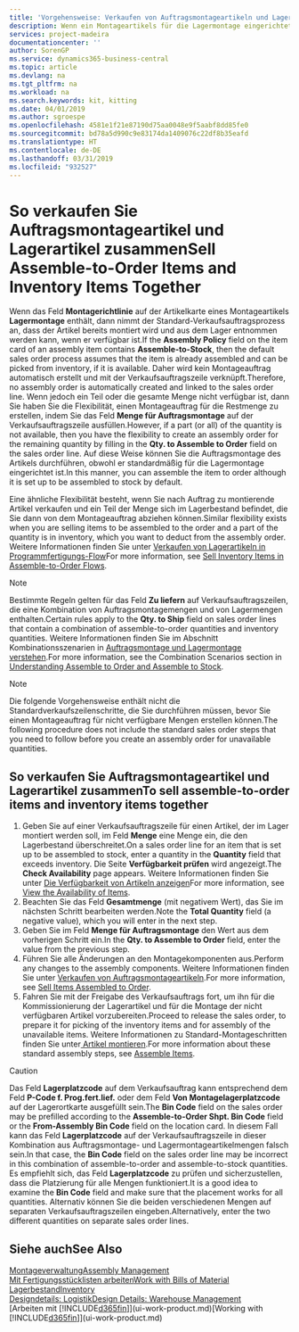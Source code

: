 ```yaml
---
title: 'Vorgehensweise: Verkaufen von Auftragsmontageartikeln und Lagerartikeln zusammen | Microsoft Docs'
description: Wenn ein Montageartikels für die Lagermontage eingerichtet ist, dann nimmt der Standard-Verkaufsauftragsprozess an, dass der Artikel bereits montiert wird und aus dem Lager entnommen werden kann, wenn er verfügbar ist. Wenn jedoch ein Teil oder die gesamte Menge nicht verfügbar ist, dann Sie haben Sie die Flexibilität, einen Montageauftrag für die Restmenge dynamisch zu erstellen.
services: project-madeira
documentationcenter: ''
author: SorenGP
ms.service: dynamics365-business-central
ms.topic: article
ms.devlang: na
ms.tgt_pltfrm: na
ms.workload: na
ms.search.keywords: kit, kitting
ms.date: 04/01/2019
ms.author: sgroespe
ms.openlocfilehash: 4581e1f21e87190d75aa0048e9f5aabf8dd85fe0
ms.sourcegitcommit: bd78a5d990c9e83174da1409076c22df8b35eafd
ms.translationtype: HT
ms.contentlocale: de-DE
ms.lasthandoff: 03/31/2019
ms.locfileid: "932527"
---
```

# <a name="sell-assemble-to-order-items-and-inventory-items-together"></a><span data-ttu-id="4bc5d-104">So verkaufen Sie Auftragsmontageartikel und Lagerartikel zusammen</span><span class="sxs-lookup"><span data-stu-id="4bc5d-104">Sell Assemble-to-Order Items and Inventory Items Together</span></span>
<span data-ttu-id="4bc5d-105">Wenn das Feld **Montagerichtlinie** auf der Artikelkarte eines Montageartikels **Lagermontage** enthält, dann nimmt der Standard-Verkaufsauftragsprozess an, dass der Artikel bereits montiert wird und aus dem Lager entnommen werden kann, wenn er verfügbar ist.</span><span class="sxs-lookup"><span data-stu-id="4bc5d-105">If the **Assembly Policy** field on the item card of an assembly item contains **Assemble-to-Stock**, then the default sales order process assumes that the item is already assembled and can be picked from inventory, if it is available.</span></span> <span data-ttu-id="4bc5d-106">Daher wird kein Montageauftrag automatisch erstellt und mit der Verkaufsauftragszeile verknüpft.</span><span class="sxs-lookup"><span data-stu-id="4bc5d-106">Therefore, no assembly order is automatically created and linked to the sales order line.</span></span> <span data-ttu-id="4bc5d-107">Wenn jedoch ein Teil oder die gesamte Menge nicht verfügbar ist, dann Sie haben Sie die Flexibilität, einen Montageauftrag für die Restmenge zu erstellen, indem Sie das Feld **Menge für Auftragsmontage** auf der Verkaufsauftragszeile ausfüllen.</span><span class="sxs-lookup"><span data-stu-id="4bc5d-107">However, if a part (or all) of the quantity is not available, then you have the flexibility to create an assembly order for the remaining quantity by filling in the **Qty. to Assemble to Order** field on the sales order line.</span></span> <span data-ttu-id="4bc5d-108">Auf diese Weise können Sie die Auftragsmontage des Artikels durchführen, obwohl er standardmäßig für die Lagermontage eingerichtet ist.</span><span class="sxs-lookup"><span data-stu-id="4bc5d-108">In this manner, you can assemble the item to order although it is set up to be assembled to stock by default.</span></span>  

<span data-ttu-id="4bc5d-109">Eine ähnliche Flexibilität besteht, wenn Sie nach Auftrag zu montierende Artikel verkaufen und ein Teil der Menge sich im Lagerbestand befindet, die Sie dann von dem Montageauftrag abziehen können.</span><span class="sxs-lookup"><span data-stu-id="4bc5d-109">Similar flexibility exists when you are selling items to be assembled to the order and a part of the quantity is in inventory, which you want to deduct from the assembly order.</span></span> <span data-ttu-id="4bc5d-110">Weitere Informationen finden Sie unter [Verkaufen von Lagerartikeln in Programmfertigungs-Flow](assembly-how-to-sell-inventory-items-in-assemble-to-order-flows.md)</span><span class="sxs-lookup"><span data-stu-id="4bc5d-110">For more information, see [Sell Inventory Items in Assemble-to-Order Flows](assembly-how-to-sell-inventory-items-in-assemble-to-order-flows.md).</span></span>  

> [!NOTE]  
>  <span data-ttu-id="4bc5d-111">Bestimmte Regeln gelten für das Feld **Zu liefern** auf Verkaufsauftragszeilen, die eine Kombination von Auftragsmontagemengen und von Lagermengen enthalten.</span><span class="sxs-lookup"><span data-stu-id="4bc5d-111">Certain rules apply to the **Qty. to Ship** field on sales order lines that contain a combination of assemble-to-order quantities and inventory quantities.</span></span> <span data-ttu-id="4bc5d-112">Weitere Informationen finden Sie im Abschnitt Kombinationsszenarien in [Auftragsmontage und Lagermontage verstehen](assembly-assemble-to-order-or-assemble-to-stock.md).</span><span class="sxs-lookup"><span data-stu-id="4bc5d-112">For more information, see the Combination Scenarios section in [Understanding Assemble to Order and Assemble to Stock](assembly-assemble-to-order-or-assemble-to-stock.md).</span></span>  

> [!NOTE]  
>  <span data-ttu-id="4bc5d-113">Die folgende Vorgehensweise enthält nicht die Standardverkaufszeilenschritte, die Sie durchführen müssen, bevor Sie einen Montageauftrag für nicht verfügbare Mengen erstellen können.</span><span class="sxs-lookup"><span data-stu-id="4bc5d-113">The following procedure does not include the standard sales order steps that you need to follow before you create an assembly order for unavailable quantities.</span></span>

## <a name="to-sell-assemble-to-order-items-and-inventory-items-together"></a><span data-ttu-id="4bc5d-114">So verkaufen Sie Auftragsmontageartikel und Lagerartikel zusammen</span><span class="sxs-lookup"><span data-stu-id="4bc5d-114">To sell assemble-to-order items and inventory items together</span></span>  
1.  <span data-ttu-id="4bc5d-115">Geben Sie auf einer Verkaufsauftragszeile für einen Artikel, der im Lager montiert werden soll, im Feld **Menge** eine Menge ein, die den Lagerbestand überschreitet.</span><span class="sxs-lookup"><span data-stu-id="4bc5d-115">On a sales order line for an item that is set up to be assembled to stock, enter a quantity in the **Quantity** field that exceeds inventory.</span></span> <span data-ttu-id="4bc5d-116">Die Seite **Verfügbarkeit prüfen** wird angezeigt.</span><span class="sxs-lookup"><span data-stu-id="4bc5d-116">The **Check Availability** page appears.</span></span> <span data-ttu-id="4bc5d-117">Weitere Informationen finden Sie unter [Die Verfügbarkeit von Artikeln anzeigen](inventory-how-availability-overview.md)</span><span class="sxs-lookup"><span data-stu-id="4bc5d-117">For more information, see [View the Availability of Items](inventory-how-availability-overview.md).</span></span>
2.  <span data-ttu-id="4bc5d-118">Beachten Sie das Feld **Gesamtmenge** (mit negativem Wert), das Sie im nächsten Schritt bearbeiten werden.</span><span class="sxs-lookup"><span data-stu-id="4bc5d-118">Note the **Total Quantity** field (a negative value), which you will enter in the next step.</span></span>  
3.  <span data-ttu-id="4bc5d-119">Geben Sie im Feld **Menge für Auftragsmontage** den Wert aus dem vorherigen Schritt ein.</span><span class="sxs-lookup"><span data-stu-id="4bc5d-119">In the **Qty. to Assemble to Order** field, enter the value from the previous step.</span></span>  
4.  <span data-ttu-id="4bc5d-120">Führen Sie alle Änderungen an den Montagekomponenten aus.</span><span class="sxs-lookup"><span data-stu-id="4bc5d-120">Perform any changes to the assembly components.</span></span> <span data-ttu-id="4bc5d-121">Weitere Informationen finden Sie unter [Verkaufen von Auftragsmontageartikeln](assembly-how-to-sell-items-assembled-to-order.md).</span><span class="sxs-lookup"><span data-stu-id="4bc5d-121">For more information, see [Sell Items Assembled to Order](assembly-how-to-sell-items-assembled-to-order.md).</span></span>  
5.  <span data-ttu-id="4bc5d-122">Fahren Sie mit der Freigabe des Verkaufsauftrags fort, um ihn für die Kommissionierung der Lagerartikel und für die Montage der nicht verfügbaren Artikel vorzubereiten.</span><span class="sxs-lookup"><span data-stu-id="4bc5d-122">Proceed to release the sales order, to prepare it for picking of the inventory items and for assembly of the unavailable items.</span></span> <span data-ttu-id="4bc5d-123">Weitere Informationen zu Standard-Montageschritten finden Sie unter[ Artikel montieren](assembly-how-to-assemble-items.md).</span><span class="sxs-lookup"><span data-stu-id="4bc5d-123">For more information about these standard assembly steps, see [Assemble Items](assembly-how-to-assemble-items.md).</span></span>  

> [!CAUTION]  
>  <span data-ttu-id="4bc5d-124">Das Feld **Lagerplatzcode** auf dem Verkaufsauftrag kann entsprechend dem Feld **P-Code f. Prog.fert.lief.** oder dem Feld **Von Montagelagerplatzcode** auf der Lagerortkarte ausgefüllt sein.</span><span class="sxs-lookup"><span data-stu-id="4bc5d-124">The **Bin Code** field on the sales order may be prefilled according to the **Assemble-to-Order Shpt. Bin Code** field or the **From-Assembly Bin Code** field on the location card.</span></span> <span data-ttu-id="4bc5d-125">In diesem Fall kann das Feld **Lagerplatzcode** auf der Verkaufsauftragszeile in dieser Kombination aus Auftragsmontage- und Lagermontageartikelmengen falsch sein.</span><span class="sxs-lookup"><span data-stu-id="4bc5d-125">In that case, the **Bin Code** field on the sales order line may be incorrect in this combination of assemble-to-order and assemble-to-stock quantities.</span></span> <span data-ttu-id="4bc5d-126">Es empfiehlt sich, das Feld **Lagerplatzcode** zu prüfen und sicherzustellen, dass die Platzierung für alle Mengen funktioniert.</span><span class="sxs-lookup"><span data-stu-id="4bc5d-126">It is a good idea to examine the **Bin Code** field and make sure that the placement works for all quantities.</span></span> <span data-ttu-id="4bc5d-127">Alternativ können Sie die beiden verschiedenen Mengen auf separaten Verkaufsauftragszeilen eingeben.</span><span class="sxs-lookup"><span data-stu-id="4bc5d-127">Alternatively, enter the two different quantities on separate sales order lines.</span></span>  

## <a name="see-also"></a><span data-ttu-id="4bc5d-128">Siehe auch</span><span class="sxs-lookup"><span data-stu-id="4bc5d-128">See Also</span></span>  
[<span data-ttu-id="4bc5d-129">Montageverwaltung</span><span class="sxs-lookup"><span data-stu-id="4bc5d-129">Assembly Management</span></span>](assembly-assemble-items.md)  
[<span data-ttu-id="4bc5d-130">Mit Fertigungsstücklisten arbeiten</span><span class="sxs-lookup"><span data-stu-id="4bc5d-130">Work with Bills of Material</span></span>](inventory-how-work-BOMs.md)  
[<span data-ttu-id="4bc5d-131">Lagerbestand</span><span class="sxs-lookup"><span data-stu-id="4bc5d-131">Inventory</span></span>](inventory-manage-inventory.md)  
[<span data-ttu-id="4bc5d-132">Designdetails: Logistik</span><span class="sxs-lookup"><span data-stu-id="4bc5d-132">Design Details: Warehouse Management</span></span>](design-details-warehouse-management.md)  
<span data-ttu-id="4bc5d-133">[Arbeiten mit [!INCLUDE[d365fin](includes/d365fin_md.md)]](ui-work-product.md)</span><span class="sxs-lookup"><span data-stu-id="4bc5d-133">[Working with [!INCLUDE[d365fin](includes/d365fin_md.md)]](ui-work-product.md)</span></span>
